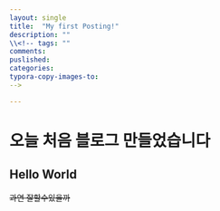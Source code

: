 ```yaml
---
layout: single
title:  "My first Posting!"
description: ""
\\<!-- tags: ""
comments:  
puslished:
categories:
typora-copy-images-to:
-->

---
```


# 오늘 처음 블로그 만들었습니다
## Hello World

~~과연 잘할수있을까~~

